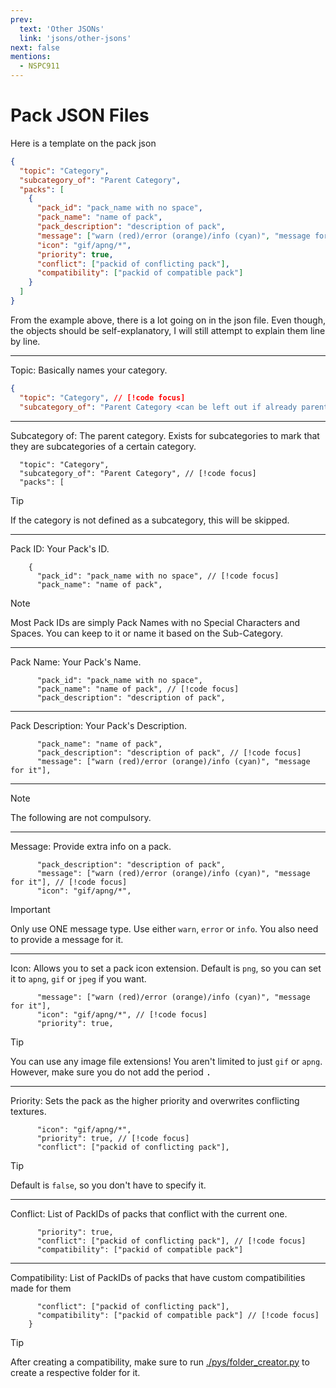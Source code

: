 ```yaml
---
prev:
  text: 'Other JSONs'
  link: 'jsons/other-jsons'
next: false
mentions:
  - NSPC911
---
```

# Pack JSON Files

Here is a template on the pack json

```json
{
  "topic": "Category",
  "subcategory_of": "Parent Category",
  "packs": [
    {
      "pack_id": "pack_name with no space",
      "pack_name": "name of pack",
      "pack_description": "description of pack",
      "message": ["warn (red)/error (orange)/info (cyan)", "message for it"],
      "icon": "gif/apng/*",
      "priority": true,
      "conflict": ["packid of conflicting pack"],
      "compatibility": ["packid of compatible pack"]
    }
  ]
}
```

From the example above, there is a lot going on in the json file. Even though, the objects should be self-explanatory, I will still attempt to explain them line by line.

---
Topic: Basically names your category.
```json
{
  "topic": "Category", // [!code focus]
  "subcategory_of": "Parent Category <can be left out if already parent>",
```
---
Subcategory of: The parent category. Exists for subcategories to mark that they are subcategories of a certain category.
```json:line-numbers=2
  "topic": "Category",
  "subcategory_of": "Parent Category", // [!code focus]
  "packs": [
```
> [!TIP]
>
> If the category is not defined as a subcategory, this will be skipped.
---
Pack ID: Your Pack's ID.
```json:line-numbers=4
    {
      "pack_id": "pack_name with no space", // [!code focus]
      "pack_name": "name of pack",
```
> [!NOTE]
> 
> Most Pack IDs are simply Pack Names with no Special Characters and Spaces. You can keep to it or name it based on the Sub-Category.
---
Pack Name: Your Pack's Name.
```json:line-numbers=5
      "pack_id": "pack_name with no space",
      "pack_name": "name of pack", // [!code focus]
      "pack_description": "description of pack",
```
---
Pack Description: Your Pack's Description.
```json:line-numbers=6
      "pack_name": "name of pack",
      "pack_description": "description of pack", // [!code focus]
      "message": ["warn (red)/error (orange)/info (cyan)", "message for it"],
```
---
> [!NOTE]
>
> The following are not compulsory.
---
Message: Provide extra info on a pack.
```json:line-numbers=7
      "pack_description": "description of pack",
      "message": ["warn (red)/error (orange)/info (cyan)", "message for it"], // [!code focus]
      "icon": "gif/apng/*",
```
> [!IMPORTANT]
>
> Only use ONE message type. Use either `warn`, `error` or `info`.
> You also need to provide a message for it.
---
Icon: Allows you to set a pack icon extension. Default is `png`, so you can set it to `apng`, `gif` or `jpeg` if you want.
```json:line-numbers=8
      "message": ["warn (red)/error (orange)/info (cyan)", "message for it"],
      "icon": "gif/apng/*", // [!code focus]
      "priority": true,
```
> [!TIP]
>
> You can use any image file extensions! You aren't limited to just `gif` or `apng`.
> However, make sure you do not add the period <kbd>.</kbd>
---
Priority: Sets the pack as the higher priority and overwrites conflicting textures.
```json:line-numbers=9
      "icon": "gif/apng/*",
      "priority": true, // [!code focus]
      "conflict": ["packid of conflicting pack"],
```
> [!TIP]
>
> Default is `false`, so you don't have to specify it.
---
Conflict: List of PackIDs of packs that conflict with the current one.
```json:line-numbers=10
      "priority": true,
      "conflict": ["packid of conflicting pack"], // [!code focus]
      "compatibility": ["packid of compatible pack"]
```
---
Compatibility: List of PackIDs of packs that have custom compatibilities made for them
```json:line-numbers=11
      "conflict": ["packid of conflicting pack"],
      "compatibility": ["packid of compatible pack"] // [!code focus]
    }
```
> [!TIP]
>
> After creating a compatibility, make sure to run [./pys/folder_creator.py](https://github.com/BEComTweaks/resource-packs/blob/main/pys/folder_creator.py) to create a respective folder for it.

<Contributors />